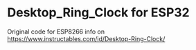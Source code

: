 # Desktop_Ring_Clock for ESP32

Original code for ESP8266 info on https://www.instructables.com/id/Desktop-Ring-Clock/
